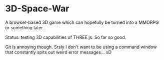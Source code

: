 # 3D-Space-War
A browser-based 3D game which can hopefully be turned into a MMORPG or something later...

Status: testing 3D capabilities of THREE.js. So far so good.

Git is annoying though. Srsly I don't want to be using a command window that constantly spits out weird error messages... xD
